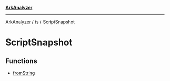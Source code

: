 [**ArkAnalyzer**](../../../../../README.md)

***

[ArkAnalyzer](../../../../../globals.md) / [ts](../../README.md) / ScriptSnapshot

# ScriptSnapshot

## Functions

- [fromString](functions/fromString.md)
